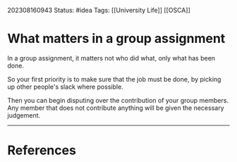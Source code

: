 202308160943
Status: #idea
Tags: [[University Life]] [[OSCA]] 
# What matters in a group assignment

In a group assignment, it matters not who did what, only what has been done.

So your first priority is to make sure that the job must be done, by picking up other people's slack where possible.

Then you can begin disputing over the contribution of your group members. Any member that does not contribute anything will be given the necessary judgement.

---
# References